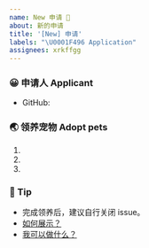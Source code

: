 ```yaml
---
name: New 申请 💖 
about: 新的申请
title: '[New] 申请'
labels: "\U0001F496 Application"
assignees: xrkffgg
---
```


<!-- ❤️ 哇，终于等到你了。 -->
<!-- ❤️ Wow, finally waiting for you。 -->

### 😀 申请人 Applicant

- GitHub:

<!-- 请在上方输入你的 GitHub 用户名 -->
<!-- Please enter your GitHub username above -->

### 🌏 领养宠物 Adopt pets

1.
2.
3.

<!--
请在上方填写你想要领养的小宠物，原则上仅支持单人领养3只小宠物，请大家谨慎挑选。超出3个，会取前3个哦。若您心仪的萌宠没列出，欢迎提出。
-->
<!--
Please fill in the small pets you want to adopt at the top. In principle, only 3 small pets can be adopted by one person. Please choose carefully. If there are more than 3, the first 3 will be taken. If your favorite pet is not listed, please suggest.
-->

### 🌈 Tip

- 完成领养后，建议自行关闭 issue。
- [如何展示？](https://github.com/zoo-js/welcome/blob/master/how-to-show.md)
- [我可以做什么？](https://github.com/zoo-js/welcome/blob/master/what-we-can.md)
